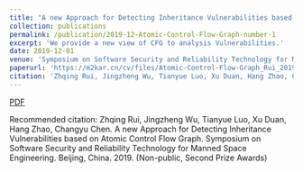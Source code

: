 ```yaml
---
title: "A new Approach for Detecting Inheritance Vulnerabilities based on Atomic Control Flow Graph"
collection: publications
permalink: /publication/2019-12-Atomic-Control-Flow-Graph-number-1
excerpt: 'We provide a new view of CFG to analysis Vulnerabilities.'
date: 2019-12-01
venue: 'Symposium on Software Security and Reliability Technology for Manned Space Engineering.'
paperurl: 'https://m2kar.cn/cv/files/Atomic-Control-Flow-Graph_Rui_2019.pdf'
citation: 'Zhqing Rui, Jingzheng Wu, Tianyue Luo, Xu Duan, Hang Zhao, Changyu Chen. A new Approach for Detecting Inheritance Vulnerabilities based on Atomic Control Flow Graph. Symposium on Software Security and Reliability Technology for Manned Space Engineering. Beijing, China. 2019. (Non-public, Second Prize Awards)'
---
```


[PDF](https://m2kar.cn/cv/files/Atomic-Control-Flow-Graph_Rui_2019.pdf)

Recommended citation: Zhqing Rui, Jingzheng Wu, Tianyue Luo, Xu Duan, Hang Zhao, Changyu Chen. A new Approach for Detecting Inheritance Vulnerabilities based on Atomic Control Flow Graph. Symposium on Software Security and Reliability Technology for Manned Space Engineering. Beijing, China. 2019. (Non-public, Second Prize Awards) 
